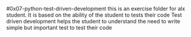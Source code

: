 #0x07-python-test-driven-development
this is an exercise folder for alx student.
It is based on the ability of the student to tests their code
Test driven development helps the student to understand the need to write 
simple but important test to test their code
